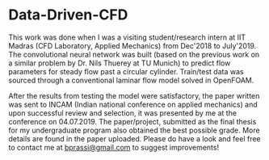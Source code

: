 # Data-Driven-CFD
This work was done when I was a visiting student/research intern at IIT Madras (CFD Laboratory, Applied Mechanics) from Dec'2018 to July'2019.
The convolutional neural network was built (based on the previous work on a similar problem by Dr. Nils Thuerey at TU Munich) to predict flow parameters for steady flow past a circular cylinder. Train/test data was sourced through a conventional laminar flow model solved in OpenFOAM.

After the results from testing the model were satisfactory, the paper written was sent to INCAM (Indian national conference on applied mechanics) and upon successful review and selection, it was presented by me at the conference on 04.07.2019. The paper/project, submitted as the final thesis for my undergraduate program also obtained the best possible grade.
More details are found in the paper uploaded. Please do have a look and feel free to contact me at bprassi@gmail.com to suggest improvements!
